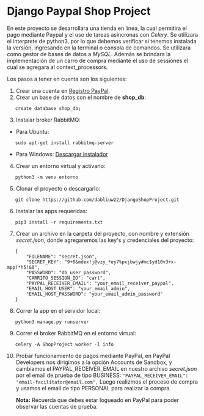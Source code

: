 # Django Paypal Shop Project 

En este proyecto se desarrollara una tienda en línea, la cual permitira el pago mediante Paypal y el uso de tareas asincronas con *Celery*. Se utilizara el interprete de python3, por lo que debemos verificar si tenemos instalada la versión, ingresando en la terminal o consola de comandos. Se utilizara como gestor de bases de datos a *MySQL*. Además se brindara la implementación de un carro de compra mediante el uso de sessiones el cual se agregara al context_processors.

Los pasos a tener en cuenta son los siguientes:
 1. Crear una cuenta en [Registro PayPal](URL "https://www.paypal.com/us/webapps/mpp/account-selection").
 2. Crear un base de datos con el nombre de **shop_db**:
 ```[sql]
    create database shop_db;
 ```
 3. Instalar broker RabbitMQ:
 * Para Ubuntu:
 ```
    sudo apt-get install rabbitmq-server
 ```
 * Para Windows:
    [Descargar instalador](URL "https://www.rabbitmq.com/install-windows.html")
 4. Crear un entorno virtual y activarlo:
 ```
    python3 -m venv entorno
 ```
 5. Clonar el proyecto o descargarlo:
 ```
    git clone https://github.com/dabliuw22/DjangoShopProject.git
 ```
 6. Instalar las apps requeridas:
 ```
    pip3 install -r requirements.txt
 ```
 7. Crear un archivo en la carpeta del proyecto, con nombre y extensión *secret.json*, donde agregaremos las key's y credenciales del proyecto:
 ```[json]
    {
        "FILENAME": "secret.json",
        "SECRET_KEY": "9+0&mdex!j@vzy_*ey7%pxjbwjy#mc$yd10v3+x-mpp)*h5!&0",
        "PASSWORD": "db_user_password",
        "CARRITO_SESSION_ID": "cart",
        "PAYPAL_RECEIVER_EMAIL": "your_email_receiver_paypal",
        "EMAIL_HOST_USER": "your_email_admin",
        "EMAIL_HOST_PASSWORD": "your_email_admin_password"
    }
 ```
 8. Correr la app en el servidor local:
 ```
    python3 manage.py runserver
 ```
 9. Correr el broker RabbitMQ en el entorno virtual:
 ```
    celery -A ShopProject worker -l info
 ```
 10. Probar funcionamiento de pagos mediante PayPal, en PayPal Developers nos dirigimos a la opción Accounts de Sandbox,
    y cambiamos el PAYPAL_RECEIVER_EMAIL en nuestro archivo *secret.json* por el email de prueba de tipo BUSINESS:
    ```
    "PAYPAL_RECEIVER_EMAIL": "email-facilitator@email.com",
    ```
    Luego realizmos el proceso de compra y usamos el email de tipo PERSONAL para realizar la compra.
 
     **Nota:** Recuerda que debes estar logueado en PayPal para poder observar las cuentas de prueba.
